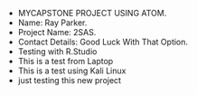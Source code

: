 - MYCAPSTONE PROJECT USING ATOM.
- Name: Ray Parker.
- Project Name: 2SAS.
- Contact Details: Good Luck With That Option.
- Testing with R.Studio
- This is a test from Laptop
- This is a test using Kali Linux
- just testing this new project

